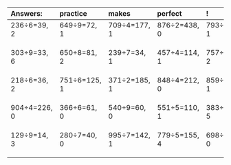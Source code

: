 | Answers: | practice | makes | perfect | ! |
| :--- | :--- | :--- | :--- | :--- |
| 236÷6=39, 2 | 649÷9=72, 1 | 709÷4=177, 1 | 876÷2=438, 0 | 793÷4=198, 1 | 
|   |   |   |   |   | 
|   |   |   |   |   | 
|   |   |   |   |   | 
| 303÷9=33, 6 | 650÷8=81, 2 | 239÷7=34, 1 | 457÷4=114, 1 | 757÷5=151, 2 | 
|   |   |   |   |   | 
|   |   |   |   |   | 
|   |   |   |   |   | 
| 218÷6=36, 2 | 751÷6=125, 1 | 371÷2=185, 1 | 848÷4=212, 0 | 859÷6=143, 1 | 
|   |   |   |   |   | 
|   |   |   |   |   | 
|   |   |   |   |   | 
| 904÷4=226, 0 | 366÷6=61, 0 | 540÷9=60, 0 | 551÷5=110, 1 | 383÷9=42, 5 | 
|   |   |   |   |   | 
|   |   |   |   |   | 
|   |   |   |   |   | 
| 129÷9=14, 3 | 280÷7=40, 0 | 995÷7=142, 1 | 779÷5=155, 4 | 698÷2=349, 0 | 
|   |   |   |   |   | 
|   |   |   |   |   | 
|   |   |   |   |   | 
